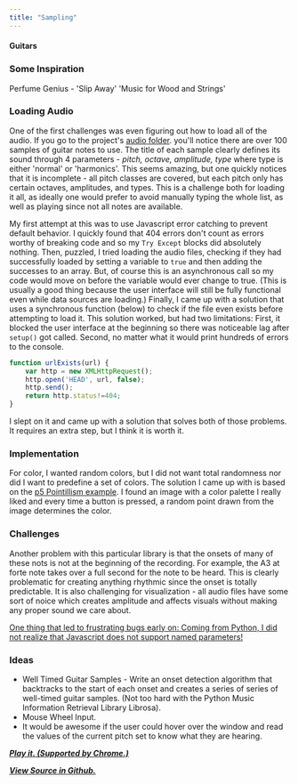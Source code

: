 ```yaml
---
title: "Sampling"
---
```

#### Guitars

### Some Inspiration
Perfume Genius - 'Slip Away'
'Music for Wood and Strings'

### Loading Audio
One of the first challenges was even figuring out how to load all of the audio. If you go to the project's [audio folder](https://github.com/Huriphoonado/code-of-music/tree/master/projects/Sample/guitar). you'll notice there are over 100 samples of guitar notes to use. The title of each sample clearly defines its sound through 4 parameters - *pitch, octave, amplitude, type* where type is either 'normal' or 'harmonics'. This seems amazing, but one quickly notices that it is incomplete - all pitch classes are covered, but each pitch only has certain octaves, amplitudes, and types. This is a challenge both for loading it all, as ideally one would prefer to avoid manually typing the whole list, as well as playing since not all notes are available.

My first attempt at this was to use Javascript error catching to prevent default behavior. I quickly found that 404 errors don't count as errors worthy of breaking code and so my `Try Except` blocks did absolutely nothing. Then, puzzled, I tried loading the audio files, checking if they had successfully loaded by setting a variable to `true` and then adding the successes to an array. But, of course this is an asynchronous call so my code would move on before the variable would ever change to true. (This is usually a good thing because the user interface will still be fully functional even while data sources are loading.) Finally, I came up with a solution that uses a synchronous function (below) to check if the file even exists before attempting to load it. This solution worked, but had two limitations: First, it blocked the user interface at the beginning so there was noticeable lag after `setup()` got called. Second, no matter what it would print hundreds of errors to the console.

```javascript
function urlExists(url) {
    var http = new XMLHttpRequest();
    http.open('HEAD', url, false);
    http.send();
    return http.status!=404;
}
```

I slept on it and came up with a solution that solves both of those problems. It requires an extra step, but I think it is worth it.

### Implementation
For color, I wanted random colors, but I did not want total randomness nor did I want to predefine a set of colors. The solution I came up with is based on the [p5 Pointillism example](https://p5js.org/examples/image-pointillism.html). I found an image with a color palette I really liked and every time a button is pressed, a random point drawn from the image determines the color.

### Challenges
Another problem with this particular library is that the onsets of many of these nots is not at the beginning of the recording. For example, the A3 at forte note takes over a full second for the note to be heard. This is clearly problematic for creating anything rhythmic since the onset is totally predictable. It is also challenging for visualization - all audio files have some sort of noice which creates amplitude and affects visuals without making any proper sound we care about.

[One thing that led to frustrating bugs early on: Coming from Python, I did not realize that Javascript does not support named parameters!](https://medium.com/dailyjs/named-and-optional-arguments-in-javascript-using-es6-destructuring-292a683d5b4e)

### Ideas
* Well Timed Guitar Samples - Write an onset detection algorithm that backtracks to the start of each onset and creates a series of series of well-timed guitar samples. (Not too hard with the Python Music Information Retrieval Library Librosa).
* Mouse Wheel Input.
* It would be awesome if the user could hover over the window and read the values of the current pitch set to know what they are hearing.


[***Play it. (Supported by Chrome.)***](https://huriphoonado.github.io/code-of-music/projects/Sample)

[***View Source in Github.***](https://github.com/Huriphoonado/code-of-music/tree/master/projects/Sample)
